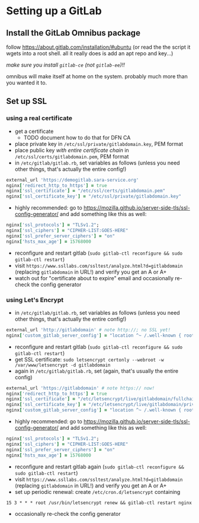 # Setting up a GitLab

## Install the GitLab Omnibus package

follow https://about.gitlab.com/installation/#ubuntu
(or read the the script it wgets into a root shell.
 all it really does is add an apt repo and key...)

*make sure you install `gitlab-ce` (not `gitlab-ee`)!!*

omnibus will make itself at home on the system.
probably much more than you wanted it to.

## Set up SSL

### using a real certificate

- get a certificate
	- TODO document how to do that for DFN CA
- place private key in `/etc/ssl/private/gitlabdomain.key`, PEM format
- place public key *with entire certificate chain* in `/etc/ssl/certs/gitlabdomain.pem`, PEM format
- in `/etc/gitlab/gitlab.rb`, set variables as follows (unless you need other things, that's actually the entire config!)
```ruby
external_url 'https://demogitlab.sara-service.org'
nginx['redirect_http_to_https'] = true
nginx['ssl_certificate'] = "/etc/ssl/certs/gitlabdomain.pem"
nginx['ssl_certificate_key'] = "/etc/ssl/private/gitlabdomain.key"
```
- highly recommended: go to https://mozilla.github.io/server-side-tls/ssl-config-generator/ and add something like this as well:
```ruby
nginx['ssl_protocols'] = "TLSv1.2";
nginx['ssl_ciphers'] = "CIPHER-LIST:GOES-HERE"
nginx['ssl_prefer_server_ciphers'] = "on"
nginx['hsts_max_age'] = 15768000
```
- reconfigure and restart gitlab (`sudo gitlab-ctl reconfigure && sudo gitlab-ctl restart`)
- visit `https://www.ssllabs.com/ssltest/analyze.html?d=gitlabdomain` (replacing `gitlabdomain` in URL!) and verify you get an A or A+
- watch out for "certificate about to expire" email and occasionally re-check the config generator

### using Let's Encrypt

- in `/etc/gitlab/gitlab.rb`, set variables as follows (unless you need other things, that's actually the entire config!)
```ruby
external_url 'http://gitlabdomain' # note http://; no SSL yet!
nginx['custom_gitlab_server_config'] = "location ^~ /.well-known { root /var/www/letsencrypt; }"
```
- reconfigure and restart gitlab (`sudo gitlab-ctl reconfigure && sudo gitlab-ctl restart`)
- get SSL certificate: `sudo letsencrypt certonly --webroot -w /var/www/letsencrypt -d gitlabdomain`
- again in `/etc/gitlab/gitlab.rb`, set (again, that's usually the entire config)
```ruby
external_url 'https://gitlabdomain' # note https:// now!
nginx['redirect_http_to_https'] = true
nginx['ssl_certificate'] = "/etc/letsencrypt/live/gitlabdomain/fullchain.pem"
nginx['ssl_certificate_key'] = "/etc/letsencrypt/live/gitlabdomain/privkey.pem"
nginx['custom_gitlab_server_config'] = "location ^~ /.well-known { root /var/www/letsencrypt; }"
```
- highly recommended: go to https://mozilla.github.io/server-side-tls/ssl-config-generator/ and add something like this as well:
```ruby
nginx['ssl_protocols'] = "TLSv1.2";
nginx['ssl_ciphers'] = "CIPHER-LIST:GOES-HERE"
nginx['ssl_prefer_server_ciphers'] = "on"
nginx['hsts_max_age'] = 15768000
```
- reconfigure and restart gitlab again (`sudo gitlab-ctl reconfigure && sudo gitlab-ctl restart`)
- visit `https://www.ssllabs.com/ssltest/analyze.html?d=gitlabdomain` (replacing `gitlabdomain` in URL!) and verify you get an A or A+
- set up periodic renewal: create `/etc/cron.d/letsencrypt` containing
```cron
15 3 * * * root /usr/bin/letsencrypt renew && gitlab-ctl restart nginx
```
- occasionally re-check the config generator
